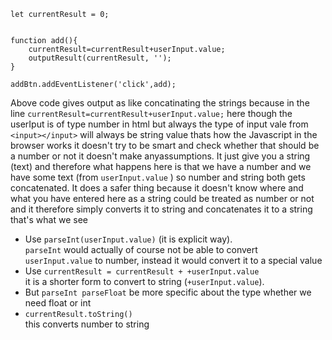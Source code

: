 ```
let currentResult = 0;


function add(){
    currentResult=currentResult+userInput.value;
    outputResult(currentResult, '');
}

addBtn.addEventListener('click',add);
```

Above code gives output as like concatinating the strings because
in the line ```currentResult=currentResult+userInput.value;``` here though the userIput is of type number in html but always the type of input vale from ```<input></input>``` will 
always be string value thats how the Javascript in the browser works it doesn't try to be smart and check whether that should be a number or not it doesn't make anyassumptions. It 
just give you a string (text) and therefore what happens here is that we have a number and we have some text (from ```userInput.value``` ) so number and string both gets 
concatenated. It does a safer thing because it doesn't know where and what you have entered here as a string could be treated as number or not and it therefore simply converts it to string and concatenates it to a string that's what we see <br/>

* Use ```parseInt(userInput.value)``` (it is explicit way). <br/>
```parseInt``` would actually of course not be able to convert ```userInput.value``` to number, instead it would convert it to a special value 
* Use ```currentResult = currentResult + +userInput.value```<br/>
it is a shorter form to convert to string (```+userInput.value```).
* But ```parseInt parseFloat``` be more specific about the type whether we need float or int 
* ```currentResult.toString()``` <br/>
this converts number to string 


